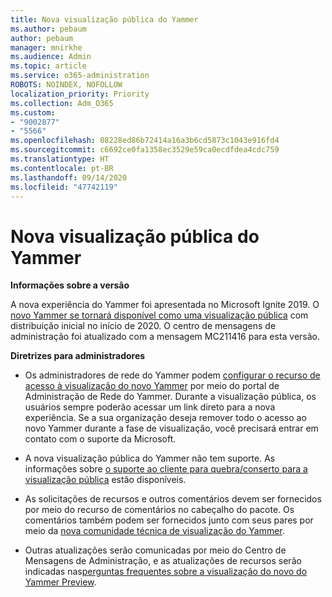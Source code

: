 ```yaml
---
title: Nova visualização pública do Yammer
ms.author: pebaum
author: pebaum
manager: mnirkhe
ms.audience: Admin
ms.topic: article
ms.service: o365-administration
ROBOTS: NOINDEX, NOFOLLOW
localization_priority: Priority
ms.collection: Adm_O365
ms.custom:
- "9002877"
- "5566"
ms.openlocfilehash: 08228ed86b72414a16a3b6cd5873c1043e916fd4
ms.sourcegitcommit: c6692ce0fa1358ec3529e59ca0ecdfdea4cdc759
ms.translationtype: HT
ms.contentlocale: pt-BR
ms.lasthandoff: 09/14/2020
ms.locfileid: "47742119"
---
```

# <a name="new-yammer-public-preview"></a>Nova visualização pública do Yammer

**Informações sobre a versão**

A nova experiência do Yammer foi apresentada no Microsoft Ignite 2019. O [novo Yammer se tornará disponível como uma visualização pública](https://docs.microsoft.com/yammer/get-started-with-yammer/newyammer-faq) com distribuição inicial no início de 2020. O centro de mensagens de administração foi atualizado com a mensagem MC211416 para esta versão.

**Diretrizes para administradores**

- Os administradores de rede do Yammer podem [configurar o recurso de acesso à visualização do novo Yammer](https://docs.microsoft.com/yammer/get-started-with-yammer/administrative-settings-opt-in-newyammer) por meio do portal de Administração de Rede do Yammer. Durante a visualização pública, os usuários sempre poderão acessar um link direto para a nova experiência. Se a sua organização deseja remover todo o acesso ao novo Yammer durante a fase de visualização, você precisará entrar em contato com o suporte da Microsoft.

- A nova visualização pública do Yammer não tem suporte. As informações sobre [o suporte ao cliente para quebra/conserto para a visualização pública](https://docs.microsoft.com/yammer/get-started-with-yammer/newyammer-faq#yammer-preview-customer-support) estão disponíveis.

- As solicitações de recursos e outros comentários devem ser fornecidos por meio do recurso de comentários no cabeçalho do pacote. Os comentários também podem ser fornecidos junto com seus pares por meio da [nova comunidade técnica de visualização do Yammer](https://techcommunity.microsoft.com/t5/new-yammer-preview/bd-p/NewYammerPreview).

- Outras atualizações serão comunicadas por meio do Centro de Mensagens de Administração, e as atualizações de recursos serão indicadas nas[perguntas frequentes sobre a visualização do novo do Yammer Preview](https://docs.microsoft.com/yammer/get-started-with-yammer/newyammer-faq).
